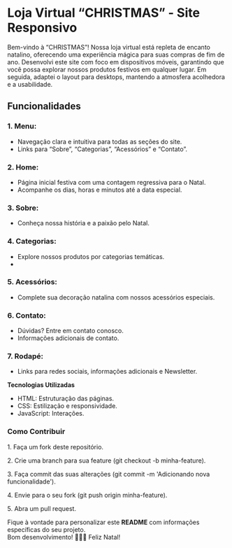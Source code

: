 <h1>Loja Virtual “CHRISTMAS” - Site Responsivo</h1>
<p>Bem-vindo à “CHRISTMAS”! Nossa loja virtual está repleta de encanto natalino, oferecendo uma experiência mágica para suas compras de fim de ano. Desenvolvi este site com foco em dispositivos móveis, garantindo que você possa explorar nossos produtos festivos em qualquer lugar. Em seguida, adaptei o layout para desktops, mantendo a atmosfera acolhedora e a usabilidade.</p>

<h2>Funcionalidades</h2>

<h3>1. Menu:</h3>
    <ul>
        <li>Navegação clara e intuitiva para todas as seções do site.</li>
        <li>Links para “Sobre”, “Categorias”, “Acessórios” e “Contato”.</li>
    </ul>

<h3>2. Home:</h3>
    <ul>
        <li>Página inicial festiva com uma contagem regressiva para o Natal.</li>
        <li>Acompanhe os dias, horas e minutos até a data especial.</li>
    </ul>

<h3>3. Sobre:</h3>
    <ul>
        <li>Conheça nossa história e a paixão pelo Natal.</li>
    </ul>

<h3>4. Categorias:</h3>
    <ul>
        <li>Explore nossos produtos por categorias temáticas.<li>
    </ul>

<h3>5. Acessórios:</h3>
    <ul>
        <li>Complete sua decoração natalina com nossos acessórios especiais.</li>
    </ul>

<h3>6. Contato:</h3>
    <ul>
        <li>Dúvidas? Entre em contato conosco.</li>
        <li>Informações adicionais de contato.</li>
    </ul>

<h3>7. Rodapé:</h3>
    <ul>
        <li>Links para redes sociais, informações adicionais e Newsletter.</li>
    </ul>

<strong>Tecnologias Utilizadas</strong>
    <ul>
        <li>HTML: Estruturação das páginas.</li>
        <li>CSS: Estilização e responsividade.</li>
        <li>JavaScript: Interações.</li>
    </ul>

<h3>Como Contribuir</h3>
<p>1. Faça um fork deste repositório.</p>
<p>2. Crie uma branch para sua feature (git checkout -b minha-feature).</p>
<p>3. Faça commit das suas alterações (git commit -m 'Adicionando nova funcionalidade').</p>
<p>4. Envie para o seu fork (git push origin minha-feature).</p>
<p>5. Abra um pull request.</p>

<p>Fique à vontade para personalizar este <strong>README</strong> com informações específicas do seu projeto. <br>Bom desenvolvimento! 🎄🎅✨ Feliz Natal!</p>